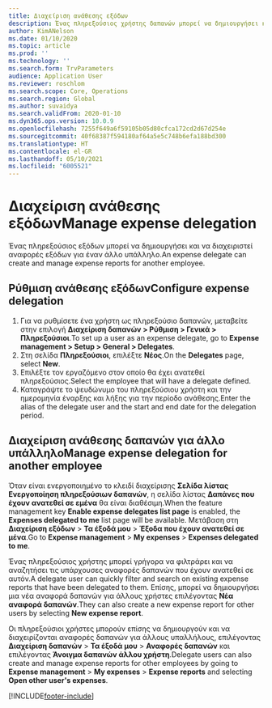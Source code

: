 ```yaml
---
title: Διαχείριση ανάθεσης εξόδων
description: Ένας πληρεξούσιος χρήστης δαπανών μπορεί να δημιουργήσει και να διαχειριστεί αναφορές δαπανών για έναν άλλο υπάλληλο στον οργανισμό.
author: KimANelson
ms.date: 01/10/2020
ms.topic: article
ms.prod: ''
ms.technology: ''
ms.search.form: TrvParameters
audience: Application User
ms.reviewer: roschlom
ms.search.scope: Core, Operations
ms.search.region: Global
ms.author: suvaidya
ms.search.validFrom: 2020-01-10
ms.dyn365.ops.version: 10.0.9
ms.openlocfilehash: 7255f649a6f59105b05d80cfca172cd2d67d254e
ms.sourcegitcommit: 40f68387f594180af64a5e5c748b6efa188bd300
ms.translationtype: HT
ms.contentlocale: el-GR
ms.lasthandoff: 05/10/2021
ms.locfileid: "6005521"
---
```

# <a name="manage-expense-delegation"></a><span data-ttu-id="df1e4-103">Διαχείριση ανάθεσης εξόδων</span><span class="sxs-lookup"><span data-stu-id="df1e4-103">Manage expense delegation</span></span>

<span data-ttu-id="df1e4-104">Ένας πληρεξούσιος εξόδων μπορεί να δημιουργήσει και να διαχειριστεί αναφορές εξόδων για έναν άλλο υπάλληλο.</span><span class="sxs-lookup"><span data-stu-id="df1e4-104">An expense delegate can create and manage expense reports for another employee.</span></span>

## <a name="configure-expense-delegation"></a><span data-ttu-id="df1e4-105">Ρύθμιση ανάθεσης εξόδων</span><span class="sxs-lookup"><span data-stu-id="df1e4-105">Configure expense delegation</span></span>

1. <span data-ttu-id="df1e4-106">Για να ρυθμίσετε ένα χρήστη ως πληρεξούσιο δαπανών, μεταβείτε στην επιλογή **Διαχείριση δαπανών > Ρύθμιση > Γενικά > Πληρεξούσιοι**.</span><span class="sxs-lookup"><span data-stu-id="df1e4-106">To set up a user as an expense delegate, go to **Expense management > Setup > General > Delegates**.</span></span>
2. <span data-ttu-id="df1e4-107">Στη σελίδα **Πληρεξούσιοι**, επιλέξτε **Νέος**.</span><span class="sxs-lookup"><span data-stu-id="df1e4-107">On the **Delegates** page, select **New**.</span></span>
3. <span data-ttu-id="df1e4-108">Επιλέξτε τον εργαζόμενο στον οποίο θα έχει ανατεθεί πληρεξούσιος.</span><span class="sxs-lookup"><span data-stu-id="df1e4-108">Select the employee that will have a delegate defined.</span></span> 
4. <span data-ttu-id="df1e4-109">Καταγράψτε το ψευδώνυμο του πληρεξούσιου χρήστη και την ημερομηνία έναρξης και λήξης για την περίοδο ανάθεσης.</span><span class="sxs-lookup"><span data-stu-id="df1e4-109">Enter the alias of the delegate user and the start and end date for the delegation period.</span></span>

## <a name="manage-expense-delegation-for-another-employee"></a><span data-ttu-id="df1e4-110">Διαχείριση ανάθεσης δαπανών για άλλο υπάλληλο</span><span class="sxs-lookup"><span data-stu-id="df1e4-110">Manage expense delegation for another employee</span></span>

<span data-ttu-id="df1e4-111">Όταν είναι ενεργοποιημένο το κλειδί διαχείρισης **Σελίδα λίστας Ενεργοποίηση πληρεξούσιων δαπανών**, η σελίδα λίστας **Δαπάνες που έχουν ανατεθεί σε εμένα** θα είναι διαθέσιμη.</span><span class="sxs-lookup"><span data-stu-id="df1e4-111">When the feature management key **Enable expense delegates list page** is enabled, the **Expenses delegated to me** list page will be available.</span></span> <span data-ttu-id="df1e4-112">Μετάβαση στη **Διαχείριση εξόδων** > **Τα έξοδά μου** > **Έξοδα που έχουν ανατεθεί σε μένα**.</span><span class="sxs-lookup"><span data-stu-id="df1e4-112">Go to **Expense management** > **My expenses** > **Expenses delegated to me**.</span></span>

<span data-ttu-id="df1e4-113">Ένας πληρεξούσιος χρήστης μπορεί γρήγορα να φιλτράρει και να αναζητήσει τις υπάρχουσες αναφορές δαπανών που έχουν ανατεθεί σε αυτόν.</span><span class="sxs-lookup"><span data-stu-id="df1e4-113">A delegate user can quickly filter and search on existing expense reports that have been delegated to them.</span></span> <span data-ttu-id="df1e4-114">Επίσης, μπορεί να δημιουργήσει μια νέα αναφορά δαπανών για άλλους χρήστες επιλέγοντας **Νέα αναφορά δαπανών**.</span><span class="sxs-lookup"><span data-stu-id="df1e4-114">They can also create a new expense report for other users by selecting **New expense report**.</span></span>

<span data-ttu-id="df1e4-115">Οι πληρεξούσιοι χρήστες μπορούν επίσης να δημιουργούν και να διαχειρίζονται αναφορές δαπανών για άλλους υπαλλήλους, επιλέγοντας **Διαχείριση δαπανών** > **Τα έξοδά μου** > **Αναφορές δαπανών** και επιλέγοντας **Άνοιγμα δαπανών άλλου χρήστη**.</span><span class="sxs-lookup"><span data-stu-id="df1e4-115">Delegate users can also create and manage expense reports for other employees by going to **Expense management** > **My expenses** > **Expense reports** and selecting **Open other user's expenses**.</span></span>


[!INCLUDE[footer-include](../includes/footer-banner.md)]